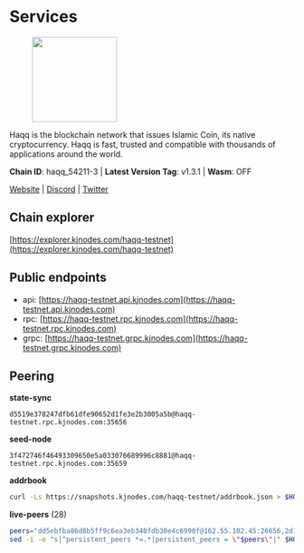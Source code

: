 # Services

<figure><img src="https://raw.githubusercontent.com/kj89/testnet_manuals/main/pingpub/logos/haqq.png" width="150" alt=""><figcaption></figcaption></figure>

Haqq is the blockchain network that issues Islamic Coin,  its native cryptocurrency. Haqq is fast, trusted and  compatible with thousands of applications around the world.

**Chain ID**: haqq_54211-3 | **Latest Version Tag**: v1.3.1 | **Wasm**: OFF

[Website](https://islamiccoin.net) | [Discord](https://discord.gg/hU9MHG5kZq) | [Twitter](https://twitter.com/Islamic_Coin)




## Chain explorer
[https://explorer.kjnodes.com/haqq-testnet](https://explorer.kjnodes.com/haqq-testnet)

## Public endpoints

* api: [https://haqq-testnet.api.kjnodes.com](https://haqq-testnet.api.kjnodes.com)
* rpc: [https://haqq-testnet.rpc.kjnodes.com](https://haqq-testnet.rpc.kjnodes.com)
* grpc: [https://haqq-testnet.grpc.kjnodes.com](https://haqq-testnet.grpc.kjnodes.com)

## Peering

**state-sync**

```text
d5519e378247dfb61dfe90652d1fe3e2b3005a5b@haqq-testnet.rpc.kjnodes.com:35656
```

**seed-node**

```text
3f472746f46493309650e5a033076689996c8881@haqq-testnet.rpc.kjnodes.com:35659
```

**addrbook**
```bash
curl -Ls https://snapshots.kjnodes.com/haqq-testnet/addrbook.json > $HOME/.haqqd/config/addrbook.json
```

**live-peers** (28)
```bash
peers="dd5ebfba86d8b5ff9c6ea3eb340fdb30e4c6990f@162.55.102.45:26656,2d13d679b64e1a574904a140f72815644ec71131@65.21.133.125:30656,1fefb6b75431482502e125a290deba1e7e539d4e@135.181.148.11:26656,325c857682eb59b7aac9d6801ee03061184a7a86@95.217.155.125:35656,56158e0f2acf850114e82644afceb565a73b08cc@185.144.99.95:26656,d5519e378247dfb61dfe90652d1fe3e2b3005a5b@65.109.68.190:35656,6771e65c1b30cc514faf5943320fdda480fe9124@95.216.39.183:26656,78e3ef8adf819b479acc13a2f92ab5c0fa350aeb@66.45.231.30:11464,23ff658b56fbb8bc73372973a34733ff5d79b435@142.132.202.50:11604,62bf004201a90ce00df6f69390378c3d90f6dd7e@45.83.173.19:26656,1e09d40584a277c72d6023e2956ff923c9d5e062@85.10.203.117:36656,59af99085c961a6a5c8dc4bc8b3abffda16ddccb@135.181.38.62:26656,a6150d39e4725d28a56f41ebf3c6d457c54bd2f1@34.138.250.4:26656,0833039f717227ccd156d156ea772746b8ac6d71@146.19.24.139:26656,a884387139109784cad9193652b82ef20a85d713@38.242.159.148:26656,24e894d4d8a18276acf6051cccf369a1ce69842d@65.108.151.105:26656,32a8eec046b95e8646ff0810b4596dc7083a0beb@65.108.145.131:26656,f50b6abb555c0d420834860d9a8f499801bb3ae8@135.181.62.222:26656,3df5a68b919177179c6dcb0b9c9354fd6bbba1c8@65.109.92.240:20116,f57fae1bdea281392b563a58978a2d8c0a37725f@95.217.233.234:26656,48a2a7762a579d25bca95b0a3548b714238dd60b@213.239.216.252:20656,927a323649e7dd8d4c75da6e5edaee439652b46f@65.109.92.241:20116,ed145a35b436878c1f1c10634bd18600f3696e17@95.217.181.142:26656,5a223d77d01319a8c7f648eddfc8549cafcd8ca5@34.147.118.211:26656,d7ac44bf8f8d760c3df1a8695145021f35feb985@34.88.220.124:26656,99a8389c84625503c2b8d734dfd78035d28e4f15@65.109.30.117:26656,90b40d2b773090b82aa7788c2d1937e4fd6d2dc0@65.108.231.124:19656,eb503dddcc41ba801c646d63cc762de4e9c43aa4@35.228.23.164:26656"
sed -i -e "s|^persistent_peers *=.*|persistent_peers = \"$peers\"|" $HOME/.haqqd/config/config.toml
```
